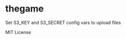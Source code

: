 thegame
========================

Set S3_KEY and S3_SECRET config vars to upload files

MIT License
